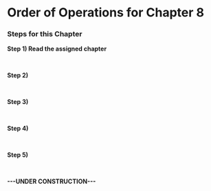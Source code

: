 
# Order of Operations for Chapter 8 <br>

<h3>Steps for this Chapter</h3>
<p><b>Step 1) Read the assigned chapter</b></p><br>
<p><b>Step 2) </b></p><br>
<p><b>Step 3) </b></p><br>
<p><b>Step 4) </b></p><br>
<p><b>Step 5) </b></p><br>

<strong>   ---UNDER CONSTRUCTION---   </strong>
